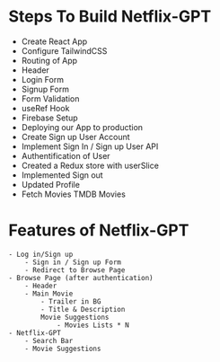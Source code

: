 # Steps To Build Netflix-GPT

- Create React App
- Configure TailwindCSS
- Routing of App
- Header
- Login Form
- Signup Form
- Form Validation
- useRef Hook
- Firebase Setup
- Deploying our App to production
- Create Sign up User Account
- Implement Sign In / Sign up User API
- Authentification of User
- Created a Redux store with userSlice
- Implemented Sign out
- Updated Profile
- Fetch Movies TMDB Movies

# Features of Netflix-GPT

    - Log in/Sign up
        - Sign in / Sign up Form
        - Redirect to Browse Page
    - Browse Page (after authentication)
        - Header
        - Main Movie
            - Trailer in BG
            - Title & Description
            Movie Suggestions
                - Movies Lists * N
    - Netflix-GPT
        - Search Bar
        - Movie Suggestions
